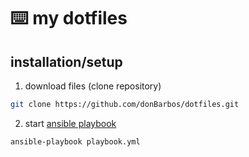 # ⌨️ my dotfiles

## installation/setup

1. download files (clone repository)

```bash
git clone https://github.com/donBarbos/dotfiles.git
```

2. start [ansible playbook](https://docs.ansible.com/ansible/latest/installation_guide/)

```bash
ansible-playbook playbook.yml
```
